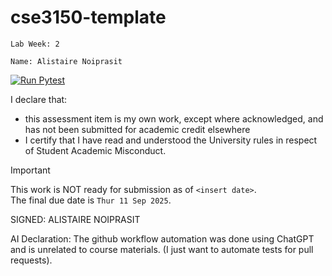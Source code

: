 # cse3150-template
`Lab Week: 2`

`Name: Alistaire Noiprasit`

[![Run Pytest](https://github.com/alistairenoiprasit/cse3150_week_2_lab/actions/workflows/pytest.yaml/badge.svg)](https://github.com/alistairenoiprasit/cse3150_week_2_lab/actions/workflows/pytest.yaml)

I declare that:
- this assessment item is my own work, except where acknowledged, and has not been submitted for
academic credit elsewhere
- I certify that I have read and understood the University rules in respect of Student Academic
Misconduct.

<!--
> This work is ready for submission as of `Day XX Month 2025`. <br>
> This work is NOT ready for submission as of `Day XX MONTH 2025`. <br>
-->
> [!IMPORTANT]
> This work is NOT ready for submission as of `<insert date>`. <br>
> The final due date is `Thur 11 Sep 2025`.

SIGNED: ALISTAIRE NOIPRASIT

AI Declaration:
The github workflow automation was done using ChatGPT and is unrelated to course materials. 
(I just want to automate tests for pull requests).
